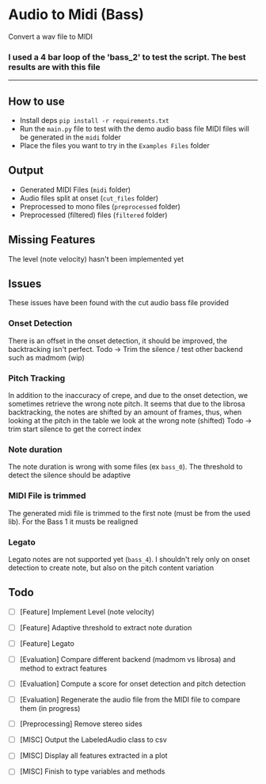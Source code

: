 # Audio to Midi (Bass)
Convert a wav file to MIDI

### I used a 4 bar loop of the 'bass_2' to test the script. The best results are with this file

---

## How to use 

- Install deps `pip install -r requirements.txt`
- Run the `main.py` file to test with the demo audio bass file
MIDI files will be generated in the `midi` folder
- Place the files you want to try in the `Examples Files` folder

## Output 
- Generated MIDI Files (`midi` folder)
- Audio files split at onset (`cut_files` folder)
- Preprocessed to mono files (`preprocessed` folder)
- Preprocessed (filtered) files (`filtered` folder)

## Missing Features 
The level (note velocity) hasn't been implemented yet

## Issues

These issues have been found with the cut audio bass file provided

### Onset Detection
There is an offset in the onset detection, it should be improved, the backtracking isn't perfect. 
Todo -> Trim the silence / test other backend such as madmom (wip)

### Pitch Tracking
In addition to the inaccuracy of crepe, and due to the onset detection, we sometimes retrieve the wrong note pitch.
It seems that due to the librosa backtracking, the notes are shifted by an amount of frames, thus, when looking at the pitch in the table we look at the wrong note (shifted)
Todo -> trim start silence to get the correct index 

### Note duration
The note duration is wrong with some files (ex `bass_0`). The threshold to detect the silence should be adaptive

### MIDI File is trimmed 
The generated midi file is trimmed to the first note (must be from the used lib). For the Bass 1 it musts be realigned
 
### Legato
Legato notes are not supported yet (`bass_4`). I shouldn't rely only on onset detection to create note, but also on the pitch content variation

## Todo
- [ ] [Feature] Implement Level (note velocity)
- [ ] [Feature] Adaptive threshold to extract note duration
- [ ] [Feature] Legato
- [ ] [Evaluation] Compare different backend (madmom vs librosa) and method to extract features
- [ ] [Evaluation] Compute a score for onset detection and pitch detection
- [ ] [Evaluation] Regenerate the audio file from the MIDI file to compare them (in progress)
- [ ] [Preprocessing] Remove stereo sides
- [ ] [MISC] Output the LabeledAudio class to csv
- [ ] [MISC] Display all features extracted in a plot
- [ ] [MISC] Finish to type variables and methods


